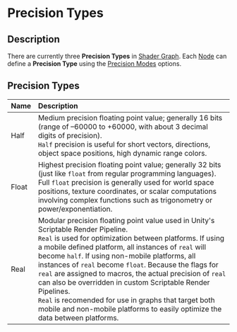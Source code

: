 # Precision Types

## Description

There are currently three **Precision Types** in [Shader Graph](Shader-Graph.md). Each [Node](Node.md) can define a **Precision Type** using the [Precision Modes](Precision-Modes.md) options. 

## Precision Types

| Name        | Description     |
|:------------|:----------------|
| Half | Medium precision floating point value; generally 16 bits (range of –60000 to +60000, with about 3 decimal digits of precision).<br> `Half` precision is useful for short vectors, directions, object space positions, high dynamic range colors. |
| Float | Highest precision floating point value; generally 32 bits (just like `float` from regular programming languages).<br> Full `float` precision is generally used for world space positions, texture coordinates, or scalar computations involving complex functions such as trigonometry or power/exponentiation. |
| Real | Modular precision floating point value used in Unity's Scriptable Render Pipeline. <br> `Real` is used for optimization between platforms. If using a mobile defined platform, all instances of `real` will become `half`. If using non-mobile platforms, all instances of `real` become `float`. Because the flags for `real` are assigned to macros, the actual precision of `real` can also be overridden in custom Scriptable Render Pipelines. <br>  `Real` is recomended for use in graphs that target both mobile and non-mobile platforms to easily optimize the data between platforms. |
